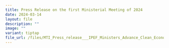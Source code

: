 ```yaml
---
title: Press Release on the first Ministerial Meeting of 2024
date: 2024-03-14
layout: file
description: ""
image: ""
variant: tiptap
file_url: /files/MTI_Press_release___IPEF_Ministers_Advance_Clean_Economy_Agreement_and_Supply_Chain_Agreement_at_the_First_Ministerial_Meeting_of_2024.pdf
---
```

